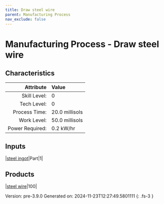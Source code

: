 ```yaml
---
title: Draw steel wire
parent: Manufacturing Process
nav_exclude: false
---
```

# Manufacturing Process - Draw steel wire


## Characteristics

| Attribute      | Value |
|--------:|:------|
|Skill Level:|0|
|Tech Level:|0|
|Process Time:|20.0 millisols|
|Work Level:|50.0 millisols|
|Power Required:|0.2 kW/hr|

## Inputs

|[steel ingot](../part/steel-ingot.html)|Part|1|

## Products

|[steel wire](../part/steel-wire.html)|100|


Version: pre-3.9.0 Generated on: 2024-11-23T12:27:49.5801111
{: .fs-3 }

